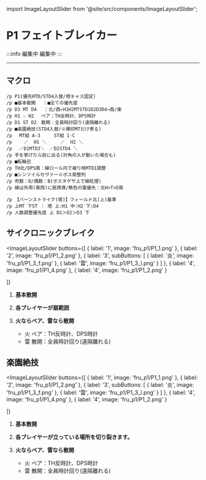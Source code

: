 import ImageLayoutSlider from '@site/src/components/ImageLayoutSlider';


# P1 フェイトブレイカー

:::info 編集中
編集中
:::

---
##  マクロ
```
/p P1(優先HTD/STD4入替/塔キャス固定)
/p ■基本散開 　｜■全ての優先度
/p D3 MT D4 　｜北/西←H1H2MTSTD1D2D3D4→南/東
/p H1 ☆ H2　 ペア：TH反時計、DPS時計
/p D1 ST D2　散開：全員時計回り(遠隔離れる)
/p ■楽園絶技(STD4入替/※爆印MTだけ寄る)
/p 　MT組 A-3　　　ST組 1-C
/p 　　／  H1 ＼　　　／  H2 ＼
/p 　／D1MTD3＼　／D2STD4 ＼
/p 手を挙げたら前に出る(対角の人が動いた場合も)
/p ■転輪召
/p TH北/DPS南：線ロール内で被り時MTD1調整
/p ■シンソイルセヴァー※ボス南整列
/p 奇数：D/偶数：B(ボスタゲサ上で線処理)
/p 線は外周(東西)に扇誘導/無色の雷優先：北H>T>D南
```
```
/p 【バーンストライク(塔)】フィールド北(上)基準
/p 上MT 下ST ｜ 塔 上:H1 中:H2 下:D4
/p 人数調整優先度 上 D1＞D2＞D3 下
```

## サイクロニックブレイク

<ImageLayoutSlider
  buttons={[
    { label: '1', image: 'fru_p1/P1_1.png' },
    { label: '2', image: 'fru_p1/P1_2.png' },
    { 
      label: '3',
      subButtons: [
        { label: '炎', image: 'fru_p1/P1_3_f.png' },
        { label: '雷', image: 'fru_p1/P1_3_l.png' }
      ]
    },
    { label: '4', image: 'fru_p1/P1_4.png' },
    { label: '4', image: 'fru_p1/P1_2.png' }

  ]}
>

1. **基本散開**

2. **各プレイヤーが扇範囲**

3. **火ならペア、雷なら散開**
   - 火 ペア：TH反時計、DPS時計
   - 雷 散開：全員時計回り(遠隔離れる)
</ImageLayoutSlider>

## 楽園絶技

<ImageLayoutSlider
  buttons={[
    { label: '1', image: 'fru_p1/P1_1.png' },
    { label: '2', image: 'fru_p1/P1_2.png' },
    { 
      label: '3',
      subButtons: [
        { label: '炎', image: 'fru_p1/P1_3_f.png' },
        { label: '雷', image: 'fru_p1/P1_3_l.png' }
      ]
    },
    { label: '4', image: 'fru_p1/P1_4.png' },
    { label: '4', image: 'fru_p1/P1_2.png' }

  ]}
>

1. **基本散開**

2. **各プレイヤーが立っている場所を切り裂きます。**

3. **火ならペア、雷なら散開**
   - 火 ペア：TH反時計、DPS時計
   - 雷 散開：全員時計回り(遠隔離れる)
</ImageLayoutSlider>
